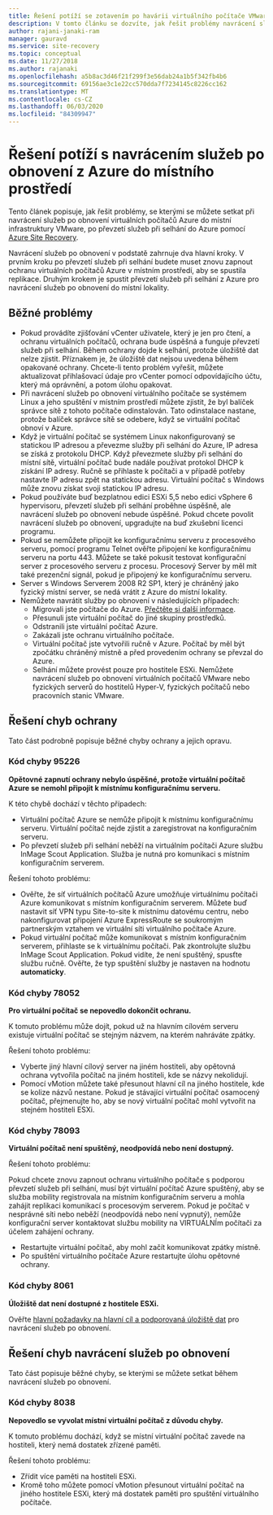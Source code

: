 ```yaml
---
title: Řešení potíží se zotavením po havárii virtuálního počítače VMware pomocí Azure Site Recovery
description: V tomto článku se dozvíte, jak řešit problémy navrácení služeb po obnovení a zotavení po havárii virtuálního počítače VMware do Azure pomocí Azure Site Recovery.
author: rajani-janaki-ram
manager: gauravd
ms.service: site-recovery
ms.topic: conceptual
ms.date: 11/27/2018
ms.author: rajanaki
ms.openlocfilehash: a5b8ac3d46f21f299f3e56dab24a1b5f342fb4b6
ms.sourcegitcommit: 69156ae3c1e22cc570dda7f7234145c8226cc162
ms.translationtype: MT
ms.contentlocale: cs-CZ
ms.lasthandoff: 06/03/2020
ms.locfileid: "84309947"
---
```

# <a name="troubleshoot-failback-to-on-premises-from-azure"></a>Řešení potíží s navrácením služeb po obnovení z Azure do místního prostředí

Tento článek popisuje, jak řešit problémy, se kterými se můžete setkat při navrácení služeb po obnovení virtuálních počítačů Azure do místní infrastruktury VMware, po převzetí služeb při selhání do Azure pomocí [Azure Site Recovery](site-recovery-overview.md).

Navrácení služeb po obnovení v podstatě zahrnuje dva hlavní kroky. V prvním kroku po převzetí služeb při selhání budete muset znovu zapnout ochranu virtuálních počítačů Azure v místním prostředí, aby se spustila replikace. Druhým krokem je spustit převzetí služeb při selhání z Azure pro navrácení služeb po obnovení do místní lokality.

## <a name="common-issues"></a>Běžné problémy

- Pokud provádíte zjišťování vCenter uživatele, který je jen pro čtení, a ochranu virtuálních počítačů, ochrana bude úspěšná a funguje převzetí služeb při selhání. Během ochrany dojde k selhání, protože úložiště dat nelze zjistit. Příznakem je, že úložiště dat nejsou uvedena během opakované ochrany. Chcete-li tento problém vyřešit, můžete aktualizovat přihlašovací údaje pro vCenter pomocí odpovídajícího účtu, který má oprávnění, a potom úlohu opakovat.
- Při navrácení služeb po obnovení virtuálního počítače se systémem Linux a jeho spuštění v místním prostředí můžete zjistit, že byl balíček správce sítě z tohoto počítače odinstalován. Tato odinstalace nastane, protože balíček správce sítě se odebere, když se virtuální počítač obnoví v Azure.
- Když je virtuální počítač se systémem Linux nakonfigurovaný se statickou IP adresou a převezme služby při selhání do Azure, IP adresa se získá z protokolu DHCP. Když převezmete služby při selhání do místní sítě, virtuální počítač bude nadále používat protokol DHCP k získání IP adresy. Ručně se přihlaste k počítači a v případě potřeby nastavte IP adresu zpět na statickou adresu. Virtuální počítač s Windows může znovu získat svoji statickou IP adresu.
- Pokud používáte buď bezplatnou edici ESXi 5,5 nebo edici vSphere 6 hypervisoru, převzetí služeb při selhání proběhne úspěšně, ale navrácení služeb po obnovení nebude úspěšné. Pokud chcete povolit navrácení služeb po obnovení, upgradujte na buď zkušební licenci programu.
- Pokud se nemůžete připojit ke konfiguračnímu serveru z procesového serveru, pomocí programu Telnet ověřte připojení ke konfiguračnímu serveru na portu 443. Můžete se také pokusit testovat konfigurační server z procesového serveru z procesu. Procesový Server by měl mít také prezenční signál, pokud je připojený ke konfiguračnímu serveru.
- Server s Windows Serverem 2008 R2 SP1, který je chráněný jako fyzický místní server, se nedá vrátit z Azure do místní lokality.
- Nemůžete navrátit služby po obnovení v následujících případech:
    - Migrovali jste počítače do Azure. [Přečtěte si další informace](migrate-overview.md#what-do-we-mean-by-migration).
    - Přesunuli jste virtuální počítač do jiné skupiny prostředků.
    - Odstranili jste virtuální počítač Azure.
    - Zakázali jste ochranu virtuálního počítače.
    - Virtuální počítač jste vytvořili ručně v Azure. Počítač by měl být zpočátku chráněný místně a před provedením ochrany se převzal do Azure.
    - Selhání můžete provést pouze pro hostitele ESXi. Nemůžete navrácení služeb po obnovení virtuálních počítačů VMware nebo fyzických serverů do hostitelů Hyper-V, fyzických počítačů nebo pracovních stanic VMware.


## <a name="troubleshoot-reprotection-errors"></a>Řešení chyb ochrany

Tato část podrobně popisuje běžné chyby ochrany a jejich opravu.

### <a name="error-code-95226"></a>Kód chyby 95226

**Opětovné zapnutí ochrany nebylo úspěšné, protože virtuální počítač Azure se nemohl připojit k místnímu konfiguračnímu serveru.**

K této chybě dochází v těchto případech:

* Virtuální počítač Azure se nemůže připojit k místnímu konfiguračnímu serveru. Virtuální počítač nejde zjistit a zaregistrovat na konfiguračním serveru.
* Po převzetí služeb při selhání neběží na virtuálním počítači Azure službu InMage Scout Application. Služba je nutná pro komunikaci s místním konfiguračním serverem.

Řešení tohoto problému:

* Ověřte, že síť virtuálních počítačů Azure umožňuje virtuálnímu počítači Azure komunikovat s místním konfiguračním serverem. Můžete buď nastavit síť VPN typu Site-to-site k místnímu datovému centru, nebo nakonfigurovat připojení Azure ExpressRoute se soukromým partnerským vztahem ve virtuální síti virtuálního počítače Azure.
* Pokud virtuální počítač může komunikovat s místním konfiguračním serverem, přihlaste se k virtuálnímu počítači. Pak zkontrolujte službu InMage Scout Application. Pokud vidíte, že není spuštěný, spusťte službu ručně. Ověřte, že typ spuštění služby je nastaven na hodnotu **automaticky**.

### <a name="error-code-78052"></a>Kód chyby 78052

**Pro virtuální počítač se nepovedlo dokončit ochranu.**

K tomuto problému může dojít, pokud už na hlavním cílovém serveru existuje virtuální počítač se stejným názvem, na kterém nahráváte zpátky.

Řešení tohoto problému:

* Vyberte jiný hlavní cílový server na jiném hostiteli, aby opětovná ochrana vytvořila počítač na jiném hostiteli, kde se názvy nekolidují.
* Pomocí vMotion můžete také přesunout hlavní cíl na jiného hostitele, kde se kolize názvů nestane. Pokud je stávající virtuální počítač osamocený počítač, přejmenujte ho, aby se nový virtuální počítač mohl vytvořit na stejném hostiteli ESXi.


### <a name="error-code-78093"></a>Kód chyby 78093

**Virtuální počítač není spuštěný, neodpovídá nebo není dostupný.**

Řešení tohoto problému:

Pokud chcete znovu zapnout ochranu virtuálního počítače s podporou převzetí služeb při selhání, musí být virtuální počítač Azure spuštěný, aby se služba mobility registrovala na místním konfiguračním serveru a mohla zahájit replikaci komunikací s procesovým serverem. Pokud je počítač v nesprávné síti nebo neběží (neodpovídá nebo není vypnutý), nemůže konfigurační server kontaktovat službu mobility na VIRTUÁLNÍm počítači za účelem zahájení ochrany.

* Restartujte virtuální počítač, aby mohl začít komunikovat zpátky místně.
* Po spuštění virtuálního počítače Azure restartujte úlohu opětovné ochrany.

### <a name="error-code-8061"></a>Kód chyby 8061

**Úložiště dat není dostupné z hostitele ESXi.**

Ověřte [hlavní požadavky na hlavní cíl a podporovaná úložiště dat](vmware-azure-prepare-failback.md#deploy-a-separate-master-target-server) pro navrácení služeb po obnovení.


## <a name="troubleshoot-failback-errors"></a>Řešení chyb navrácení služeb po obnovení

Tato část popisuje běžné chyby, se kterými se můžete setkat během navrácení služeb po obnovení.

### <a name="error-code-8038"></a>Kód chyby 8038

**Nepovedlo se vyvolat místní virtuální počítač z důvodu chyby.**

K tomuto problému dochází, když se místní virtuální počítač zavede na hostiteli, který nemá dostatek zřízené paměti. 

Řešení tohoto problému:

* Zřídit více paměti na hostiteli ESXi.
* Kromě toho můžete pomocí vMotion přesunout virtuální počítač na jiného hostitele ESXi, který má dostatek paměti pro spuštění virtuálního počítače.
